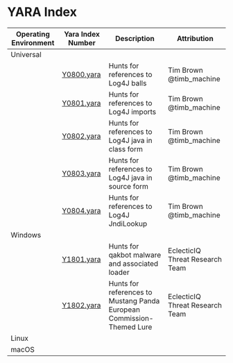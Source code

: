 # YARA Index
| Operating Environment | Yara Index Number | Description | Attribution |
| --------------------- | ----------------- | ----------- | ----------- |
| Universal | | |
| | [Y0800.yara](Universal_Y1-Y999/Y0800.yara) | Hunts for references to Log4J balls | Tim Brown @timb_machine |
| | [Y0801.yara](Universal_Y1-Y999/Y0801.yara) | Hunts for references to Log4J imports |  Tim Brown @timb_machine |
| | [Y0802.yara](Universal_Y1-Y999/Y0802.yara) | Hunts for references to Log4J java in class form |  Tim Brown @timb_machine |
| | [Y0803.yara](Universal_Y1-Y999/Y0803.yara) | Hunts for references to Log4J java in source form |  Tim Brown @timb_machine |
| | [Y0804.yara](Universal_Y1-Y999/Y0804.yara) | Hunts for references to Log4J JndiLookup |  Tim Brown @timb_machine |
| Windows | | |
| | [Y1801.yara](Windows_1000-1999/Y1801.yara) | Hunts for qakbot malware and associated loader | EclecticIQ Threat Research Team |
| | [Y1802.yara](Windows_1000-1999/Y1802.yara) | Hunts for references to Mustang Panda European Commission-Themed Lure | EclecticIQ Threat Research Team |
| Linux | | |
| macOS | | |
